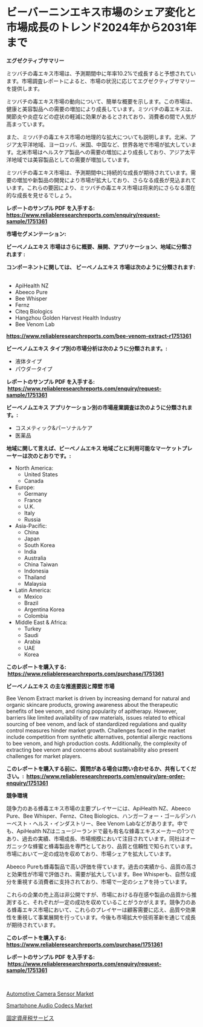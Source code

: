 <p><h1>ビーバーニンエキス市場のシェア変化と市場成長のトレンド2024年から2031年まで</h1></p><p><strong>エグゼクティブサマリー</strong></p>
<p><p>ミツバチの毒エキス市場は、予測期間中に年率10.2%で成長すると予想されています。市場調査レポートによると、市場の状況に応じてエグゼクティブサマリーを提供します。</p><p>ミツバチの毒エキス市場の動向について、簡単な概要を示します。この市場は、健康と美容製品への需要の増加により成長しています。ミツバチの毒エキスは、関節炎や炎症などの症状の軽減に効果があるとされており、消費者の間で人気が高まっています。</p><p>また、ミツバチの毒エキス市場の地理的な拡大についても説明します。北米、アジア太平洋地域、ヨーロッパ、米国、中国など、世界各地で市場が拡大しています。北米市場はヘルスケア製品への需要の増加により成長しており、アジア太平洋地域では美容製品としての需要が増加しています。</p><p>ミツバチの毒エキス市場は、予測期間中に持続的な成長が期待されています。需要の増加や新製品の開発により市場が拡大しており、さらなる成長が見込まれています。これらの要因により、ミツバチの毒エキス市場は将来的にさらなる潜在的な成長を見せるでしょう。</p></p>
<p><strong>レポートのサンプル PDF を入手する: <a href="https://www.reliableresearchreports.com/enquiry/request-sample/1751361">https://www.reliableresearchreports.com/enquiry/request-sample/1751361</a></strong></p>
<p><strong>市場セグメンテーション:</strong></p>
<p><strong> ビーベノムエキス 市場はさらに概要、展開、アプリケーション、地域に分類されます :</strong></p>
<p><strong>コンポーネントに関しては、 ビーベノムエキス 市場は次のように分類されます: &nbsp;</strong></p>
<p><ul><li>ApiHealth NZ</li><li>Abeeco Pure</li><li>Bee Whisper</li><li>Fernz</li><li>Citeq Biologics</li><li>Hangzhou Golden Harvest Health Industry</li><li>Bee Venom Lab</li></ul></p>
<p><strong><a href="https://www.reliableresearchreports.com/bee-venom-extract-r1751361">https://www.reliableresearchreports.com/bee-venom-extract-r1751361</a></strong></p>
<p><strong> ビーベノムエキス タイプ別の市場分析は次のように分類されます。:</strong></p>
<p><ul><li>液体タイプ</li><li>パウダータイプ</li></ul></p>
<p><strong>レポートのサンプル PDF を入手する: &nbsp;<a href="https://www.reliableresearchreports.com/enquiry/request-sample/1751361">https://www.reliableresearchreports.com/enquiry/request-sample/1751361</a></strong></p>
<p><strong> ビーベノムエキス アプリケーション別の市場産業調査は次のように分類されます。:</strong></p>
<p><ul><li>コスメティック&パーソナルケア</li><li>医薬品</li></ul></p>
<p><strong>地域に関して言えば、ビーベノムエキス 地域ごとに利用可能なマーケットプレーヤーは次のとおりです。:</strong></p>
<p><ul>
    <li>
        North America:
        <ul>
            <li>United States</li>
            <li>Canada</li>
        </ul>
    </li>
    <li>
        Europe:
        <ul>
            <li>Germany</li>
            <li>France</li>
            <li>U.K.</li>
            <li>Italy</li>
            <li>Russia</li>
        </ul>
    </li>
    <li>
        Asia-Pacific:
        <ul>
            <li>China</li>
            <li>Japan</li>
            <li>South Korea</li>
            <li>India</li>
            <li>Australia</li>
            <li>China Taiwan</li>
            <li>Indonesia</li>
            <li>Thailand</li>
            <li>Malaysia</li>
        </ul>
    </li>
    <li>
        Latin America:
        <ul>
            <li>Mexico</li>
            <li>Brazil</li>
            <li>Argentina Korea</li>
            <li>Colombia</li>
        </ul>
    </li>
    <li>
        Middle East & Africa:
        <ul>
            <li>Turkey</li>
            <li>Saudi</li>
            <li>Arabia</li>
            <li>UAE</li>
            <li>Korea</li>
        </ul>
    </li>
    </ul></p>
<p><strong>このレポートを購入する: &nbsp;<a href="https://www.reliableresearchreports.com/purchase/1751361">https://www.reliableresearchreports.com/purchase/1751361</a></strong></p>
<p><strong>ビーベノムエキス の主な推進要因と障壁 市場</strong></p>
<p><p>Bee Venom Extract market is driven by increasing demand for natural and organic skincare products, growing awareness about the therapeutic benefits of bee venom, and rising popularity of apitherapy. However, barriers like limited availability of raw materials, issues related to ethical sourcing of bee venom, and lack of standardized regulations and quality control measures hinder market growth. Challenges faced in the market include competition from synthetic alternatives, potential allergic reactions to bee venom, and high production costs. Additionally, the complexity of extracting bee venom and concerns about sustainability also present challenges for market players.</p></p>
<p><strong>このレポートを購入する前に、質問がある場合は問い合わせるか、共有してください。:&nbsp; <a href="https://www.reliableresearchreports.com/enquiry/pre-order-enquiry/1751361">https://www.reliableresearchreports.com/enquiry/pre-order-enquiry/1751361</a></strong></p>
<p><strong>競争環境</strong></p>
<p><p>競争力のある蜂毒エキス市場の主要プレイヤーには、ApiHealth NZ、Abeeco Pure、Bee Whisper、Fernz、Citeq Biologics、ハンガーフォー・ゴールデンハーベスト・ヘルス・インダストリー、Bee Venom Labなどがあります。中でも、ApiHealth NZはニュージーランドで最も有名な蜂毒エキスメーカーの1つであり、過去の実績、市場成長、市場規模において注目されています。同社はオーガニックな蜂蜜と蜂毒製品を専門としており、品質と信頼性で知られています。市場において一定の成功を収めており、市場シェアを拡大しています。</p><p>Abeeco Pureも蜂毒製品で高い評価を得ています。過去の実績から、品質の高さと効果性が市場で評価され、需要が拡大しています。Bee Whisperも、自然な成分を重視する消費者に支持されており、市場で一定のシェアを持っています。</p><p>これらの企業の売上高は非公開ですが、市場における存在感や製品の品質から推測すると、それぞれが一定の成功を収めていることがうかがえます。競争力のある蜂毒エキス市場において、これらのプレイヤーは顧客需要に応え、品質や効果性を重視して事業展開を行っています。今後も市場拡大や技術革新を通じて成長が期待されています。</p></p>
<p><strong>このレポートを購入する: &nbsp; <a href="https://www.reliableresearchreports.com/purchase/1751361">https://www.reliableresearchreports.com/purchase/1751361</a></strong></p>
<p><strong>レポートのサンプル PDF を入手する: &nbsp;<a href="https://www.reliableresearchreports.com/enquiry/request-sample/1751361">https://www.reliableresearchreports.com/enquiry/request-sample/1751361</a></strong><strong></strong></p>
<p>&nbsp;</p>
<p><p><a href="https://automatic-knee-4c7.notion.site/Automotive-Camera-Sensor-Market-Focuses-on-Market-Share-Size-and-Projected-Forecast-Till-2031-6e89295448564a7891afd7d3a29554c5">Automotive Camera Sensor Market</a></p><p><a href="https://sulfuric-clavicle-d39.notion.site/Smartphone-Audio-Codecs-Market-Trends-Forecast-and-Competitive-Analysis-to-2031-1a4c09703fe44347a2f977f3caa52970">Smartphone Audio Codecs Market</a></p><p><a href="https://medium.com/@eleanorardy655/%E4%B8%8D%E5%8B%95%E7%94%A3%E7%A8%8E%E3%82%B5%E3%83%BC%E3%83%93%E3%82%B9%E5%B8%82%E5%A0%B4%E3%81%AE%E5%88%86%E6%9E%90-%E3%82%B0%E3%83%AD%E3%83%BC%E3%83%90%E3%83%AB%E7%94%A3%E6%A5%AD%E3%81%AE%E5%B1%95%E6%9C%9B%E3%81%A8%E4%BA%88%E6%B8%AC-2024%E5%B9%B4%E3%81%8B%E3%82%892031%E5%B9%B4%E3%81%BE%E3%81%A7-df12ba94dee3">固定資産税サービス</a></p></p>